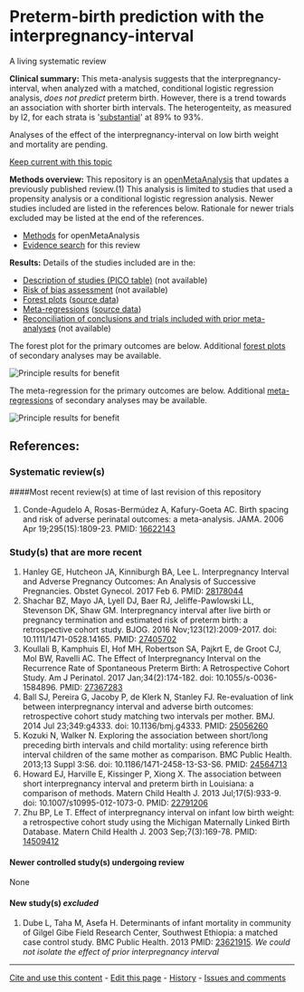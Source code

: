 # Preterm-birth prediction with the interpregnancy-interval

A living systematic review

**Clinical summary:** This meta-analysis suggests that the interpregnancy-interval, when analyzed with a matched, conditional logistic regression analysis, *does not predict* preterm birth. However, there is a trend towards an association with shorter birth intervals. The heterogenteity, as measured by I2, for each strata is '[substantial](http://handbook.cochrane.org/chapter_9/9_5_2_identifying_and_measuring_heterogeneity.htm)' at 89% to 93%.

Analyses of the effect of the interpregnancy-interval on low birth weight and mortality are pending.

[Keep current with this topic](Keep-up.md)

**Methods overview:** This repository is an [openMetaAnalysis](https://openmetaanalysis.github.io/) that updates a previously published review.(1) This analysis is limited to studies that used a propensity analysis or a conditional logistic regression analysis. Newer studies included are listed in the references below. Rationale for newer trials excluded may be listed at the end of the references. 

* [Methods](http://openmetaanalysis.github.io/methods.html) for openMetaAnalysis
* [Evidence search](evidence-search.md) for this review

**Results:** Details of the studies included are in the:
* [Description of studies (PICO table)](../../tree/master/study-details/pico-table.md) (not available)
* [Risk of bias assessment](../../tree/master/study-details/risk-of-bias.md) (not available)
* [Forest plots](../../tree/master/forest-plots) ([source data](../../tree/master/data))
* [Meta-regressions](../../tree/master/metaregression) ([source data](../../tree/master/data))
* [Reconciliation of conclusions and trials included with prior meta-analyses](../../tree/master/reconcilation-tables) (not available)

The forest plot for the primary outcomes are below. Additional [forest plots](../../tree/master/forest-plots) of secondary analyses may be available. 

![Principle results for benefit](https://raw.githubusercontent.com/openMetaAnalysis/Preterm-birth-prediction-with-the-interpregnancy-interval/master/forest-plots/Outcome-Primary.png "Principle results for benefit]")

The meta-regression for the primary outcomes are below. Additional [meta-regressions](../../tree/master/metaregression) of secondary analyses may be available. 

![Principle results for benefit](https://raw.githubusercontent.com/openMetaAnalysis/Preterm-birth-prediction-with-the-interpregnancy-interval/master/metaregression/Outcome-Primary.png "Principle results for benefit]")

References:
----------------------------------
### Systematic review(s)
####Most recent review(s) at time of last revision of this repository
1. Conde-Agudelo A, Rosas-Bermúdez A, Kafury-Goeta AC. Birth spacing and risk of adverse perinatal outcomes: a meta-analysis. JAMA. 2006 Apr 19;295(15):1809-23. PMID: [16622143](http://pubmed.gov/16622143)

### Study(s) that are more recent
1. Hanley GE, Hutcheon JA, Kinniburgh BA, Lee L. Interpregnancy Interval and Adverse Pregnancy Outcomes: An Analysis of Successive Pregnancies. Obstet Gynecol. 2017 Feb 6. PMID: [28178044](http://pubmed.gov/28178044)
2. Shachar BZ, Mayo JA, Lyell DJ, Baer RJ, Jeliffe-Pawlowski LL, Stevenson DK, Shaw GM. Interpregnancy interval after live birth or pregnancy termination and estimated risk of preterm birth: a retrospective cohort study. BJOG. 2016 Nov;123(12):2009-2017. doi: 10.1111/1471-0528.14165. PMID: [27405702](http://pubmed.gov/27405702)
3. Koullali B, Kamphuis EI, Hof MH, Robertson SA, Pajkrt E, de Groot CJ, Mol BW, 
Ravelli AC. The Effect of Interpregnancy Interval on the Recurrence Rate of Spontaneous Preterm Birth: A Retrospective Cohort Study. Am J Perinatol. 2017 Jan;34(2):174-182. doi: 10.1055/s-0036-1584896. PMID: [27367283](http://pubmed.gov/27367283)
4. Ball SJ, Pereira G, Jacoby P, de Klerk N, Stanley FJ. Re-evaluation of link between interpregnancy interval and adverse birth outcomes: retrospective cohort study matching two intervals per mother. BMJ. 2014 Jul 23;349:g4333. doi: 10.1136/bmj.g4333. PMID: [25056260](http://pubmed.gov/25056260)
5. Kozuki N, Walker N. Exploring the association between short/long preceding
birth intervals and child mortality: using reference birth interval children of the same mother as comparison. BMC Public Health. 2013;13 Suppl 3:S6. doi: 10.1186/1471-2458-13-S3-S6. PMID: [24564713](http://pubmed.gov/24564713)
6. Howard EJ, Harville E, Kissinger P, Xiong X. The association between short interpregnancy interval and preterm birth in Louisiana: a comparison of methods.  Matern Child Health J. 2013 Jul;17(5):933-9. doi: 10.1007/s10995-012-1073-0. PMID: [22791206](http://pubmed.gov/22791206)
7. Zhu BP, Le T. Effect of interpregnancy interval on infant low birth weight: a retrospective cohort study using the Michigan Maternally Linked Birth Database. Matern Child Health J. 2003 Sep;7(3):169-78.  PMID: [14509412](https://pubmed.gov/14509412)

#### Newer controlled study(s) undergoing review
None

#### New study(s) *excluded* 
1. Dube L, Taha M, Asefa H. Determinants of infant mortality in community of Gilgel Gibe Field Research Center, Southwest Ethiopia: a matched case control study. BMC Public Health. 2013 PMID: [23621915](https://pubmed.gov/23621915). *We could not isolate the effect of prior interpregnancy interval*

-------------------------------
[Cite and use this content](https://github.com/openMetaAnalysis/openMetaAnalysis.github.io/blob/master/reusing.MD)  - [Edit this page](../../edit/master/README.md) - [History](../../commits/master/README.md)  - 
[Issues and comments](../../issues?q=is%3Aboth+is%3Aissue)

